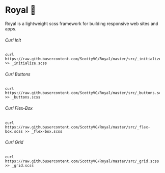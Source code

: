 # Royal 👑

Royal is a lightweight scss framework for building responsive web sites and apps.

###### Curl Init
```
curl https://raw.githubusercontent.com/ScottyVG/Royal/master/src/_initialize.scss >> _initialize.scss
```
###### Curl Buttons
```
curl https://raw.githubusercontent.com/ScottyVG/Royal/master/src/_buttons.scss >> _buttons.scss
```
###### Curl Flex-Box
```
curl https://raw.githubusercontent.com/ScottyVG/Royal/master/src/_flex-box.scss >> _flex-box.scss
```
###### Curl Grid
```
curl https://raw.githubusercontent.com/ScottyVG/Royal/master/src/_grid.scss >> _grid.scss
```
